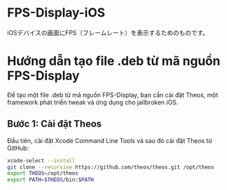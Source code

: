 # FPS-Display-iOS
iOSデバイスの画面にFPS（フレームレート）を表示するためのものです。
# Hướng dẫn tạo file .deb từ mã nguồn FPS-Display

Để tạo một file .deb từ mã nguồn FPS-Display, bạn cần cài đặt Theos, một framework phát triển tweak và ứng dụng cho jailbroken iOS.

## Bước 1: Cài đặt Theos

Đầu tiên, cài đặt Xcode Command Line Tools và sau đó cài đặt Theos từ GitHub:

```bash
xcode-select --install
git clone --recursive https://github.com/theos/theos.git /opt/theos
export THEOS=/opt/theos
export PATH=$THEOS/bin:$PATH
